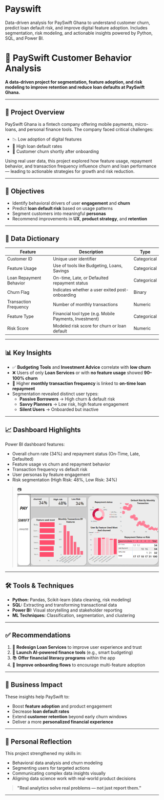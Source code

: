 # Payswift
Data-driven analysis for PaySwift Ghana to understand customer churn, predict loan default risk, and improve digital feature adoption. Includes segmentation, risk modeling, and actionable insights powered by Python, SQL, and Power BI.

# 💼 PaySwift Customer Behavior Analysis

**A data-driven project for segmentation, feature adoption, and risk modeling to improve retention and reduce loan defaults at PaySwift Ghana.**

---

## 🧭 Project Overview

PaySwift Ghana is a fintech company offering mobile payments, micro-loans, and personal finance tools. The company faced critical challenges:

- 📉 Low adoption of digital features  
- 💸 High loan default rates  
- 🚪 Customer churn shortly after onboarding  

Using real user data, this project explored how feature usage, repayment behavior, and transaction frequency influence churn and loan performance — leading to actionable strategies for growth and risk reduction.

---

## 🎯 Objectives

- Identify behavioral drivers of user **engagement** and **churn**
- Predict **loan default risk** based on usage patterns
- Segment customers into meaningful **personas**
- Recommend improvements in **UX**, **product strategy**, and **retention**

---

## 📘 Data Dictionary

| Feature                   | Description                                              | Type        |
|---------------------------|----------------------------------------------------------|-------------|
| Customer ID               | Unique user identifier                                   | Categorical |
| Feature Usage             | Use of tools like Budgeting, Loans, Savings              | Categorical |
| Loan Repayment Behavior   | On-time, Late, or Defaulted repayment status             | Categorical |
| Churn Flag                | Indicates whether a user exited post-onboarding          | Binary      |
| Transaction Frequency     | Number of monthly transactions                           | Numeric     |
| Feature Type              | Financial tool type (e.g. Mobile Payments, Investment)   | Categorical |
| Risk Score                | Modeled risk score for churn or loan default             | Numeric     |

---

## 📊 Key Insights

- ✅ **Budgeting Tools** and **Investment Advice** correlate with **low churn**
- ❌ Users of only **Loan Services** or with **no feature usage** showed **90–100% churn**
- 🔁 Higher **monthly transaction frequency** is linked to **on-time loan repayment**
- Segmentation revealed distinct user types:
  - **Passive Borrowers** → High churn & default risk  
  - **Savvy Planners** → Low risk, high feature engagement  
  - **Silent Users** → Onboarded but inactive  

---

## 📈 Dashboard Highlights

Power BI dashboard features:

- Overall churn rate (34%) and repayment status (On-Time, Late, Defaulted)
- Feature usage vs churn and repayment behavior
- Transaction frequency vs default risk
- User personas by feature engagement
- Risk segmentation (High Risk: 48%, Low Risk: 34%)

> 📷 ![Dashboard](https://github.com/Oacquah31/Payswift/blob/main/payswift.png)

---

## 🛠 Tools & Techniques

- **Python:** Pandas, Scikit-learn (data cleaning, risk modeling)
- **SQL:** Extracting and transforming transactional data
- **Power BI:** Visual storytelling and stakeholder reporting
- **ML Techniques:** Classification, segmentation, and clustering

---

## ✅ Recommendations

1. 🔁 **Redesign Loan Services** to improve user experience and trust  
2. 🧠 **Launch AI-powered finance tools** (e.g., smart budgeting)  
3. 📚 **Offer financial literacy programs** within the app  
4. 🚀 **Improve onboarding flows** to encourage multi-feature adoption  

---

## 🚀 Business Impact

These insights help PaySwift to:

- Boost **feature adoption** and product engagement  
- Decrease **loan default rates**  
- Extend **customer retention** beyond early churn windows  
- Deliver a more **personalized financial experience**

---

## 🧠 Personal Reflection

This project strengthened my skills in:

- Behavioral data analysis and churn modeling  
- Segmenting users for targeted actions  
- Communicating complex data insights visually  
- Aligning data science work with real-world product decisions  

> **"Real analytics solve real problems — not just report them."**

---
